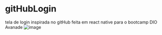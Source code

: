 # gitHubLogin
tela de login inspirada no gitHub  feita em react native para o bootcamp DIO Avanade
![image](https://user-images.githubusercontent.com/99933188/171755855-52dc5b86-cda5-4ba1-aedb-f93dfca759b1.png)
